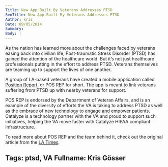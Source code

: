 ```yaml
---
Title: New App Built By Veterans Addresses PTSD
SeoTitle: New App Built By Veterans Addresses PTSD
Author: kris
Date: 09/05/2014
Summary: 
Body: |
---
```

As the nation has learned more about the challenges faced by veterans easing back into civilian life, Post-traumatic Stress Disorder (PTSD) has gained the attention of the healthcare world. But it’s not just healthcare professionals putting in the effort to address PTSD. Veterans themselves are teaming up to support the lives of one another.

A group of LA-based veterans have created a mobile application called [Position Report](http://pos-rep.com/), or POS REP for short. The app is meant to link veterans suffering from PTSD up with nearby veterans for support.

POS REP is endorsed by the Department of Veteran Affairs, and is an example of the diversity of efforts the VA is taking to address PTSD as well as the embrace of new technology to engage and empower patients. Catalyze is a technology partner with the VA and proud to support such initiatives, helping the VA move faster with Catalyze HIPAA compliant infrastructure.

To read more about POS REP and the team behind it, check out the original article from the [LA Times](http://www.latimes.com/health/la-na-military-suicides-20140817-story.html).

Tags: ptsd, VA
Fullname: Kris Gösser
---
